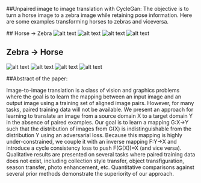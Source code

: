 ##Unpaired image to image translation with CycleGan:
The objective is to turn a horse image to a zebra image while retaining pose information. Here are some examples transforming horses to zebras and viceversa.

## Horse -> Zebra
![alt text](https://github.com/DavidCanoRosillo/GANS/blob/master/CycleGan/results/horse_result1.png)
![alt text](https://github.com/DavidCanoRosillo/GANS/blob/master/CycleGan/results/horse_result1.png)
![alt text](https://github.com/DavidCanoRosillo/GANS/blob/master/CycleGan/results/horse_result1.png)
![alt text](https://github.com/DavidCanoRosillo/GANS/blob/master/CycleGan/results/horse_result1.png)

## Zebra -> Horse
![alt text](https://github.com/DavidCanoRosillo/GANS/blob/master/CycleGan/results/zebra_result1.png)
![alt text](https://github.com/DavidCanoRosillo/GANS/blob/master/CycleGan/results/zebra_result1.png)
![alt text](https://github.com/DavidCanoRosillo/GANS/blob/master/CycleGan/results/zebra_result1.png)
![alt text](https://github.com/DavidCanoRosillo/GANS/blob/master/CycleGan/results/zebra_result1.png)

##Abstract of the paper:

Image-to-image translation is a class of vision and graphics problems where the goal is to learn the mapping between an input image and an output image using a training set of aligned image pairs. However, for many tasks, paired training data will not be available. We present an approach for learning to translate an image from a source domain X to a target domain Y in the absence of paired examples. Our goal is to learn a mapping G:X→Y such that the distribution of images from G(X) is indistinguishable from the distribution Y using an adversarial loss. Because this mapping is highly under-constrained, we couple it with an inverse mapping F:Y→X and introduce a cycle consistency loss to push F(G(X))≈X (and vice versa). Qualitative results are presented on several tasks where paired training data does not exist, including collection style transfer, object transfiguration, season transfer, photo enhancement, etc. Quantitative comparisons against several prior methods demonstrate the superiority of our approach.
